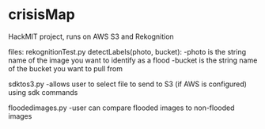 # crisisMap

HackMIT project, runs on AWS S3 and Rekognition

files:
rekognitionTest.py
  detectLabels(photo, bucket): 
    -photo is the string name of the image you want to identify as a flood
    -bucket is the string name of the bucket you want to pull from
    
sdktos3.py
  -allows user to select file to send to S3 (if AWS is configured) using sdk commands

floodedimages.py
 -user can compare flooded images to non-flooded images
